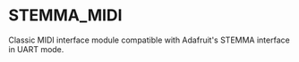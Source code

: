 # STEMMA_MIDI
Classic MIDI interface module compatible with Adafruit's STEMMA interface in UART mode.
